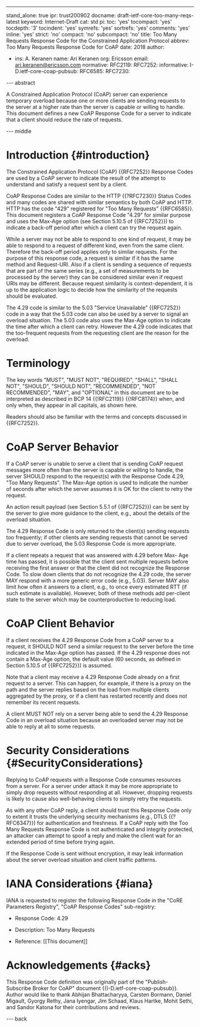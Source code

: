 ---
stand_alone: true
ipr: trust200902
docname: draft-ietf-core-too-many-reqs-latest
keyword: Internet-Draft
cat: std
pi:
  toc: 'yes'
  tocompact: 'yes'
  tocdepth: '3'
  tocindent: 'yes'
  symrefs: 'yes'
  sortrefs: 'yes'
  comments: 'yes'
  inline: 'yes'
  strict: 'no'
  compact: 'no'
  subcompact: 'no'
title: Too Many Requests Response Code for the Constrained Application Protocol
abbrev: Too Many Requests Response Code for CoAP
date: 2018
author:
- ins: A. Keranen
  name: Ari Keranen
  org: Ericsson
  email: ari.keranen@ericsson.com
normative:
  RFC2119:
  RFC7252:
informative:
  I-D.ietf-core-coap-pubsub:
  RFC6585:
  RFC7230:

--- abstract

A Constrained Application Protocol (CoAP) server can experience
temporary overload because one or more clients are sending requests to
the server at a higher rate than the server is capable or willing to
handle. This document defines a new CoAP Response Code for a server
to indicate that a client should reduce the rate of requests.


--- middle


# Introduction {#introduction}

The Constrained Application Protocol (CoAP) {{RFC7252}} Response Codes
are used by a CoAP server to indicate the result of the attempt to
understand and satisfy a request sent by a client.

CoAP Response Codes are similar to the HTTP {{?RFC7230}} Status Codes
and many codes are shared with similar semantics by both CoAP and
HTTP. HTTP has the code "429" registered for "Too Many Requests"
{{RFC6585}}.  This document registers a CoAP Response Code "4.29" for
similar purpose and uses the Max-Age option (see Section 5.10.5 of
{{RFC7252}}) to indicate a back-off period after which a client can
try the request again.

While a server may not be able to respond to one kind of request, it
may be able to respond to a request of different kind, even from the
same client. Therefore the back-off period applies only to similar
requests. For the purpose of this response code, a request is similar
if it has the same method and Request-URI. Also if a client is sending
a sequence of requests that are part of the same series (e.g., a set
of measurements to be processed by the server) they can be considered
similar even if request URIs may be different. Because request
similarity is context-dependent, it is up to the application logic to
decide how the similarity of the requests should be evaluated.

The 4.29 code is similar to the 5.03 "Service Unavailable" {{RFC7252}}
code in a way that the 5.03 code can also be used by a server to
signal an overload situation. The 5.03 code also uses the Max-Age
option to indicate the time after which a client can retry. However
the 4.29 code indicates that the too-frequent requests from the
requesting client are the reason for the overload.

# Terminology

The key words "MUST", "MUST NOT", "REQUIRED", "SHALL", "SHALL NOT",
"SHOULD", "SHOULD NOT", "RECOMMENDED", "NOT RECOMMENDED", "MAY", and
"OPTIONAL" in this document are to be interpreted as described in
BCP 14 {{!RFC2119}} {{!RFC8174}} when, and only when, they appear in
all capitals, as shown here.

Readers should also be familiar with the terms and concepts discussed
in {{RFC7252}}.


# CoAP Server Behavior

If a CoAP server is unable to serve a client that is sending
CoAP request messages more often than the server is capable or willing
to handle, the server SHOULD respond to the request(s) with the
Response Code 4.29, "Too Many Requests". The Max-Age option is used
to indicate the number of seconds after which the server assumes it is
OK for the client to retry the request.

An action result payload (see Section 5.5.1 of {{RFC7252}}) can be
sent by the server to give more guidance to the client, e.g., about
the details of the overload situation.

The 4.29 Response Code is only returned to the client(s) sending
requests too frequently; if other clients are sending requests that
cannot be served due to server overload, the 5.03 Response Code is
more appropriate.

If a client repeats a request that was answered with 4.29 before Max-
Age time has passed, it is possible that the client sent multiple
requests before receiving the first answer or that the client did not
recognize the Response Code. To slow down clients that do not
recognize the 4.29 code, the server MAY respond with a more generic
error code (e.g., 5.03). Server MAY also limit how often it answers to
a client, e.g., to once every estimated RTT (if such estimate is
available). However, both of these methods add per-client state to the
server which may be counterproductive to reducing load.


# CoAP Client Behavior

If a client receives the 4.29 Response Code from a CoAP server to a
request, it SHOULD NOT send a similar request to the server before the
time indicated in the Max-Age option has passed. If the 4.29 response
does not contain a Max-Age option, the default value (60 seconds, as
defined in Section 5.10.5 of {{RFC7252}}) is assumed.

Note that a client may receive a 4.29 Response Code already on a first
request to a server. This can happen, for example, if there is a proxy
on the path and the server replies based on the load from multiple
clients aggregated by the proxy, or if a client has restarted recently
and does not remember its recent requests.

A client MUST NOT rely on a server being able to send the 4.29
Response Code in an overload situation because an overloaded server
may not be able to reply at all to some requests.


# Security Considerations {#SecurityConsiderations}

Replying to CoAP requests with a Response Code consumes resources from
a server. For a server under attack it may be more appropriate to
simply drop requests without responding at all. However, dropping
requests is likely to cause also well-behaving clients to simply
retry the requests.

As with any other CoAP reply, a client should trust this Response
Code only to extent it trusts the underlying security mechanisms
(e.g., DTLS {{?RFC6347}}) for authentication and freshness. If a CoAP
reply with the Too Many Requests Response Code is not authenticated
and integrity protected, an attacker can attempt to spoof a reply and
make the client wait for an extended period of time before trying
again.

If the Response Code is sent without encryption, it may leak
information about the server overload situation and client traffic
patterns.


# IANA Considerations {#iana}

IANA is requested to register the following Response Code in the "CoRE
Parameters Registry", "CoAP Response Codes" sub-registry:

* Response Code: 4.29

* Description: Too Many Requests

* Reference: [[This document]]



# Acknowledgements {#acks}

This Response Code definition was originally part of the "Publish-
Subscribe Broker for CoAP" document {{I-D.ietf-core-coap-pubsub}}.
Author would like to thank Abhijan Bhattacharyya, Carsten Bormann,
Daniel Migault, Gyorgy Rethy, Jana Iyengar, Jim Schaad, Klaus Hartke,
Mohit Sethi, and Sandor Katona for their contributions and reviews.


--- back
